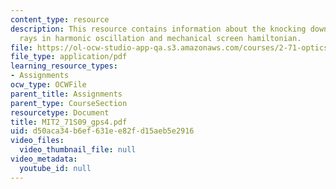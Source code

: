 ```yaml
---
content_type: resource
description: This resource contains information about the knocking down one dimension,
  rays in harmonic oscillation and mechanical screen hamiltonian.
file: https://ol-ocw-studio-app-qa.s3.amazonaws.com/courses/2-71-optics-spring-2009/d50aca34b6ef631ee82fd15aeb5e2916_MIT2_71S09_gps4.pdf
file_type: application/pdf
learning_resource_types:
- Assignments
ocw_type: OCWFile
parent_title: Assignments
parent_type: CourseSection
resourcetype: Document
title: MIT2_71S09_gps4.pdf
uid: d50aca34-b6ef-631e-e82f-d15aeb5e2916
video_files:
  video_thumbnail_file: null
video_metadata:
  youtube_id: null
---
```

